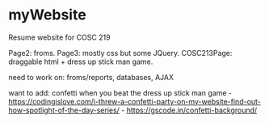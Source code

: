# myWebsite

Resume website for COSC 219 

Page2: froms. 
Page3: mostly css but some JQuery. 
COSC213Page: draggable html + dress up stick man game. 

need to work on: froms/reports, databases, AJAX


want to add:
confetti when you beat the dress up stick man game
    - https://codingislove.com/i-threw-a-confetti-party-on-my-website-find-out-how-spotlight-of-the-day-series/
    - https://gscode.in/confetti-background/

